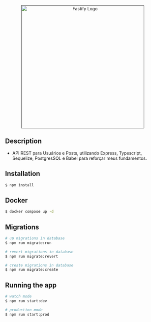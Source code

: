 <p align="center">
  <a href="" target="blank"><img src="https://i.imgur.com/PtccoiN.png" width="400" alt="Fastify Logo" /></a>
</p>

## Description
* API REST para Usuários e Posts, utilizando Express, Typescript, Sequelize, PostgresSQL e Babel para reforçar meus fundamentos.

## Installation

```bash
$ npm install
```

## Docker
```bash
$ docker compose up -d
```

## Migrations
```bash
# up migrations in database
$ npm run migrate:run

# revert migrations in database
$ npm run migrate:revert

# create migrations in database
$ npm run migrate:create
```
## Running the app
```bash
# watch mode
$ npm run start:dev

# production mode
$ npm run start:prod
```


